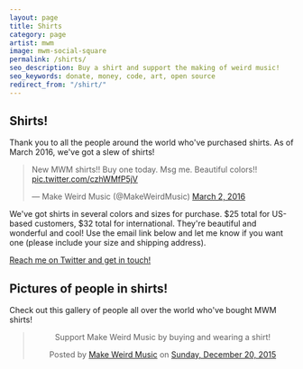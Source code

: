 ```yaml
---
layout: page
title: Shirts
category: page
artist: mwm
image: mwm-social-square
permalink: /shirts/
seo_description: Buy a shirt and support the making of weird music!
seo_keywords: donate, money, code, art, open source
redirect_from: "/shirt/"
---
```

## Shirts!

Thank you to all the people around the world who've purchased shirts. As of March 2016, we've got a slew of shirts!

<blockquote class="twitter-tweet" data-lang="en"><p lang="en" dir="ltr">New MWM shirts!! Buy one today. Msg me. Beautiful colors!! <a href="https://t.co/czhWMfP5jV">pic.twitter.com/czhWMfP5jV</a></p>&mdash; Make Weird Music (@MakeWeirdMusic) <a href="https://twitter.com/MakeWeirdMusic/status/705136987611623424">March 2, 2016</a></blockquote>
<script async src="//platform.twitter.com/widgets.js" charset="utf-8"></script>

We've got shirts in several colors and sizes for purchase. $25 total for US-based customers, $32 total for international. They're beautiful and wonderful and cool! Use the email link below and let me know if you want one (please include your size and shipping address).

<script type="text/javascript" language="javascript">
<!--
// Email obfuscator script 2.1 by Tim Williams, University of Arizona
// Random encryption key feature by Andrew Moulden, Site Engineering Ltd
// This code is freeware provided these four comment lines remain intact
// A wizard to generate this code is at http://www.jottings.com/obfuscator/
{ coded = "DR8ZXRM@nDYuFu3LlnyT3g.gXn"
  key = "dahAwYrvE7x4MQV2o0WTtIugiRlDZSFfL96mNK5OqkXzCG8pyj3BJU1sHbecPn"
  shift=coded.length
  link=""
  for (i=0; i<coded.length; i++) {
    if (key.indexOf(coded.charAt(i))==-1) {
      ltr = coded.charAt(i)
      link += (ltr)
    }
    else {
      ltr = (key.indexOf(coded.charAt(i))-shift+key.length) % key.length
      link += (key.charAt(ltr))
    }
  }
document.write("<a class='donation-icon' href='mailto:"+link+"'><i class='fa fa-envelope'></i> Buy a shirt!</a>")
}
//-->
</script><noscript><a href="{{ site.data.artists.mwm.twitter }}" class="donation-icon"><i class="fa fa-envelope"></i> Reach me on Twitter and get in touch!</a></noscript>

## Pictures of people in shirts!

Check out this gallery of people all over the world who've bought MWM shirts!

<div style="text-align: center;">
<div id="fb-root"></div><script>(function(d, s, id) {  var js, fjs = d.getElementsByTagName(s)[0];  if (d.getElementById(id)) return;  js = d.createElement(s); js.id = id;  js.src = "//connect.facebook.net/en_US/sdk.js#xfbml=1&version=v2.3";  fjs.parentNode.insertBefore(js, fjs);}(document, 'script', 'facebook-jssdk'));</script><div class="fb-post" data-href="https://www.facebook.com/media/set/?set=a.845798998866158.1073741830.534010936711634&amp;type=3" data-width="500"><div class="fb-xfbml-parse-ignore"><blockquote cite="https://www.facebook.com/media/set/?set=a.845798998866158.1073741830.534010936711634&amp;type=3"><p>Support Make Weird Music by buying and wearing a shirt!</p>Posted by <a href="https://www.facebook.com/MakeWeirdMusic/">Make Weird Music</a> on&nbsp;<a href="https://www.facebook.com/media/set/?set=a.845798998866158.1073741830.534010936711634&amp;type=3">Sunday, December 20, 2015</a></blockquote></div></div>
</div>
